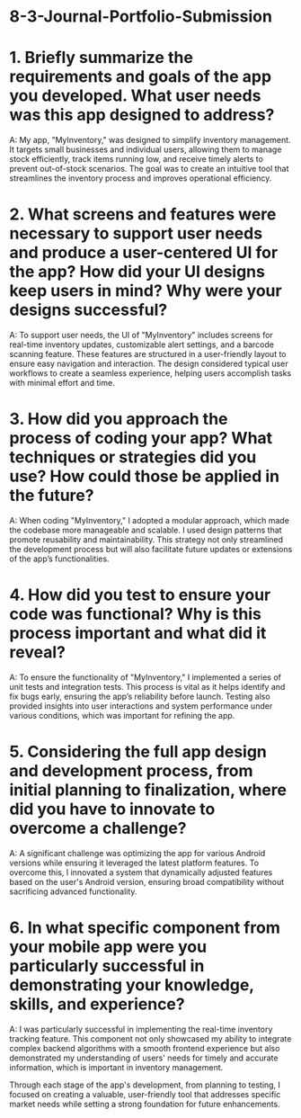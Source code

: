 # 8-3-Journal-Portfolio-Submission

# 1. Briefly summarize the requirements and goals of the app you developed. What user needs was this app designed to address?
A: My app, "MyInventory," was designed to simplify inventory management. It targets small businesses and individual users, allowing them to manage stock efficiently, track items running low, and receive timely alerts to prevent out-of-stock scenarios. The goal was to create an intuitive tool that streamlines the inventory process and improves operational efficiency.

# 2. What screens and features were necessary to support user needs and produce a user-centered UI for the app? How did your UI designs keep users in mind? Why were your designs successful?
A: To support user needs, the UI of "MyInventory" includes screens for real-time inventory updates, customizable alert settings, and a barcode scanning feature. These features are structured in a user-friendly layout to ensure easy navigation and interaction. The design considered typical user workflows to create a seamless experience, helping users accomplish tasks with minimal effort and time.

# 3. How did you approach the process of coding your app? What techniques or strategies did you use? How could those be applied in the future?
A: When coding "MyInventory," I adopted a modular approach, which made the codebase more manageable and scalable. I used design patterns that promote reusability and maintainability. This strategy not only streamlined the development process but will also facilitate future updates or extensions of the app’s functionalities.

# 4. How did you test to ensure your code was functional? Why is this process important and what did it reveal?
A: To ensure the functionality of "MyInventory," I implemented a series of unit tests and integration tests. This process is vital as it helps identify and fix bugs early, ensuring the app’s reliability before launch. Testing also provided insights into user interactions and system performance under various conditions, which was important for refining the app.

# 5. Considering the full app design and development process, from initial planning to finalization, where did you have to innovate to overcome a challenge?
A: A significant challenge was optimizing the app for various Android versions while ensuring it leveraged the latest platform features. To overcome this, I innovated a system that dynamically adjusted features based on the user's Android version, ensuring broad compatibility without sacrificing advanced functionality.

# 6. In what specific component from your mobile app were you particularly successful in demonstrating your knowledge, skills, and experience?
A: I was particularly successful in implementing the real-time inventory tracking feature. This component not only showcased my ability to integrate complex backend algorithms with a smooth frontend experience but also demonstrated my understanding of users' needs for timely and accurate information, which is important in inventory management.

Through each stage of the app's development, from planning to testing, I focused on creating a valuable, user-friendly tool that addresses specific market needs while setting a strong foundation for future enhancements.

